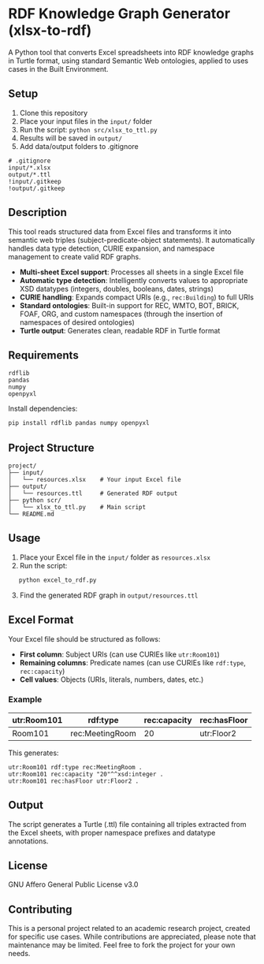 # RDF Knowledge Graph Generator (xlsx-to-rdf)
A Python tool that converts Excel spreadsheets into RDF knowledge graphs in Turtle format, using standard Semantic Web ontologies, applied to uses cases in the Built Environment.

## Setup
1. Clone this repository
2. Place your input files in the `input/` folder
3. Run the script: `python src/xlsx_to_ttl.py`
4. Results will be saved in `output/`
5. Add data/output folders to .gitignore

```
# .gitignore
input/*.xlsx
output/*.ttl
!input/.gitkeep
!output/.gitkeep
```

## Description
This tool reads structured data from Excel files and transforms it into semantic web triples (subject-predicate-object statements). It automatically handles data type detection, CURIE expansion, and namespace management to create valid RDF graphs.

- **Multi-sheet Excel support**: Processes all sheets in a single Excel file
- **Automatic type detection**: Intelligently converts values to appropriate XSD datatypes (integers, doubles, booleans, dates, strings)
- **CURIE handling**: Expands compact URIs (e.g., `rec:Building`) to full URIs
- **Standard ontologies**: Built-in support for REC, WMTO, BOT, BRICK, FOAF, ORG, and custom namespaces (through the insertion of namespaces of desired ontologies)
- **Turtle output**: Generates clean, readable RDF in Turtle format

## Requirements
```
rdflib
pandas
numpy
openpyxl
```

Install dependencies:
```bash
pip install rdflib pandas numpy openpyxl
```

## Project Structure
```
project/
├── input/
│   └── resources.xlsx    # Your input Excel file
├── output/
│   └── resources.ttl     # Generated RDF output
├── python scr/
│   └── xlsx_to_ttl.py    # Main script
└── README.md
```

## Usage

1. Place your Excel file in the `input/` folder as `resources.xlsx`
2. Run the script:
```bash
   python excel_to_rdf.py
```
3. Find the generated RDF graph in `output/resources.ttl`

## Excel Format

Your Excel file should be structured as follows:

- **First column**: Subject URIs (can use CURIEs like `utr:Room101`)
- **Remaining columns**: Predicate names (can use CURIEs like `rdf:type`, `rec:capacity`)
- **Cell values**: Objects (URIs, literals, numbers, dates, etc.)

### Example

| utr:Room101 | rdf:type        | rec:capacity | rec:hasFloor |
|-------------|-----------------|--------------|--------------|
| Room101     | rec:MeetingRoom | 20           | utr:Floor2   |

This generates:
```turtle
utr:Room101 rdf:type rec:MeetingRoom .
utr:Room101 rec:capacity "20"^^xsd:integer .
utr:Room101 rec:hasFloor utr:Floor2 .
```

## Output

The script generates a Turtle (.ttl) file containing all triples extracted from the Excel sheets, with proper namespace prefixes and datatype annotations.

## License

GNU Affero General Public License v3.0

## Contributing

This is a personal project related to an academic research project, created for specific use cases. While contributions are appreciated, please note that maintenance may be limited. Feel free to fork the project for your own needs.